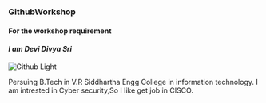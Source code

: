 ### GithubWorkshop
#### For the workshop requirement
#### ***I am Devi Divya Sri***
![Github Light](https://encrypted-tbn0.gstatic.com/images?q=tbn:ANd9GcRUgnpvoqqwyqdUsSPYOL8NZ6yQsQSFsKhRyw&usqp=CAU)

Persuing B.Tech in V.R Siddhartha Engg College in information technology.
I am intrested in Cyber security,So I like get job in CISCO.
